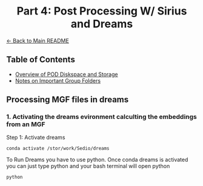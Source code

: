 # <div align="center"> Part 4: Post Processing W/ Sirius and Dreams </div>

[← Back to Main README](../README.md)


## Table of Contents
  - [Overview of POD Diskspace and Storage](#overview-of-pod-diskspace-and-storage)
  - [Notes on Important Group Folders](notes-on-important-group-folders)


## Processing MGF files in dreams

### 1. Activating the dreams evironment calculting the embeddings from an MGF

Step 1: Activate dreams

```{bash}
conda activate /stor/work/Sedio/dreams

```

To Run Dreams you have to use python. Once conda dreams is activated you can just type python and your bash terminal will open python

```{bash}
python
```

```{python}

```
